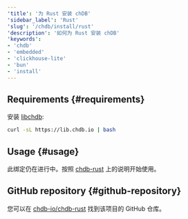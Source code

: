 ```yaml
---
'title': '为 Rust 安装 chDB'
'sidebar_label': 'Rust'
'slug': '/chdb/install/rust'
'description': '如何为 Rust 安装 chDB'
'keywords':
- 'chdb'
- 'embedded'
- 'clickhouse-lite'
- 'bun'
- 'install'
---
```


## Requirements {#requirements}

安装 [libchdb](https://github.com/chdb-io/chdb):

```bash
curl -sL https://lib.chdb.io | bash
```

## Usage {#usage}

此绑定仍在进行中。按照 [chdb-rust](https://github.com/chdb-io/chdb-rust) 上的说明开始使用。

## GitHub repository {#github-repository}

您可以在 [chdb-io/chdb-rust](https://github.com/chdb-io/chdb-rust) 找到该项目的 GitHub 仓库。

